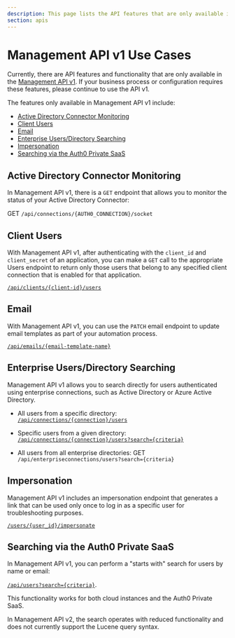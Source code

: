 ```yaml
---
description: This page lists the API features that are only available in Management API v1.
section: apis
---
```


# Management API v1 Use Cases

Currently, there are API features and functionality that are only available in the [Management API v1](/api/v1). If your business process or configuration requires these features, please continue to use the API v1.

The features only available in Management API v1 include:

* [Active Directory Connector Monitoring](#active-directory-connector-monitoring)
* [Client Users](#client-users)
* [Email](#email)
* [Enterprise Users/Directory Searching](#enterprise-users/directory-searching)
* [Impersonation](#impersonation)
* [Searching via the Auth0 Private SaaS](#searching-via-the-auth0-private-saas)

## Active Directory Connector Monitoring

In Management API v1, there is a `GET` endpoint that allows you to monitor the status of your Active Directory Connector:

GET `/api/connections/{AUTH0_CONNECTION}/socket`

## Client Users

With Management API v1, after authenticating with the `client_id` and `client_secret` of an application, you can make a `GET` call to the appropriate Users endpoint to return only those users that belong to any specified client connection that is enabled for that application.

[`/api/clients/{client-id}/users`](/api/v1#!#get--api-clients--client-id--users)

## Email

With Management API v1, you can use the `PATCH` email endpoint to update email templates as part of your automation process.

[`/api/emails/{email-template-name}`](/api/v1#put--api-emails--email-template-name-)

## Enterprise Users/Directory Searching

Management API v1 allows you to search directly for users authenticated using enterprise connections, such as Active Directory or Azure Active Directory.

* All users from a specific directory:
[`/api/connections/{connection}/users`](/api/v1#get--api-connections--connection--users)

* Specific users from a given directory:
[`/api/connections/{connection}/users?search={criteria}`](/api/v1#get--api-connections--connection--users-search--criteria-)

* All users from all enterprise directories:
GET `/api/enterpriseconnections/users?search={criteria}`

## Impersonation

Management API v1 includes an impersonation endpoint that generates a link that can be used only once to log in as a specific user for troubleshooting purposes.

[`/users/{user_id}/impersonate`](/auth-api#impersonation)

## Searching via the Auth0 Private SaaS

In Management API v1, you can perform a "starts with" search for users by name or email:

[`/api/users?search={criteria}`](/api/v1#!#get--api-users-search--criteria-).

This functionality works for both cloud instances and the Auth0 Private SaaS.

In Management API v2, the search operates with reduced functionality and does not currently support the Lucene query syntax.

